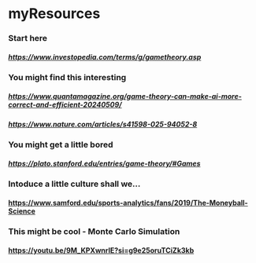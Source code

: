 # myResources
### Start here
##### https://www.investopedia.com/terms/g/gametheory.asp
### You might find this interesting
##### https://www.quantamagazine.org/game-theory-can-make-ai-more-correct-and-efficient-20240509/
##### https://www.nature.com/articles/s41598-025-94052-8
### You might get a little bored
##### https://plato.stanford.edu/entries/game-theory/#Games
### Intoduce a little culture shall we...
#### https://www.samford.edu/sports-analytics/fans/2019/The-Moneyball-Science
### This might be cool - Monte Carlo Simulation
#### https://youtu.be/9M_KPXwnrlE?si=g9e25oruTCiZk3kb
